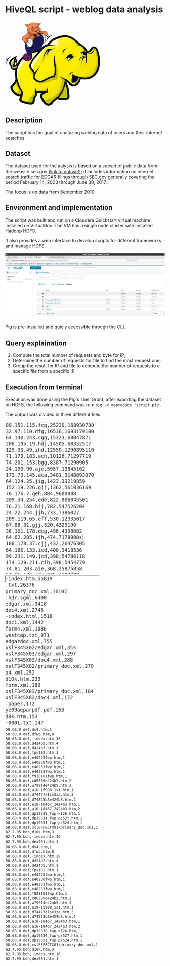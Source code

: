 # HiveQL script - weblog data analysis
<img src="../pics/pig/pig.png" width="300">

## Description
The script has the goal of analyzing weblog data of users and their internet searches.


## Dataset
The dataset used for the aalysis is based on a subset of public data from the website sec.gov 
[(link to dataset)](https://www.sec.gov/dera/data/edgar-log-file-data-set.html); it includes information on internet search traffic for EDGAR filings through SEC.gov generally covering the period February 14, 2003 through June 30, 2017.

The focus is on data from September 2010.


## Environment and implementation
The script was built and run on a Cloudera Quickstart virtual machine installed on VirtualBox. The VM has a single node cluster with installed Hadoop HDFS.

It also provides a web interface to develop scripts for different frameworks and manage HDFS.

<img src="../pics/pig/cloudera1.png" width="800">

Pig is pre-installed and quicly accessible through the CLI.


## Query explaination
1. Compute the total number of requests and byte for IP;
2. Determine the number of requests for file to find the most request one;
3. Group the result for IP and file to compute the number of requests to a specific file from a specific IP.


## Execution from terminal
Execution was done using the Pig's shell Grunt; after exporting the dataset on HDFS, the following command was run: ```pig -x mapreduce 'script.pig'```.

The output was divided in three different files.

<img src="../pics/pig/out1.png" width="300">
<br>
<img src="../pics/pig/out2.png" width="300">
<br>
<img src="../pics/pig/out3.png" width="300">
<br>
<img src="../pics/pig/out4.png" width="300">

